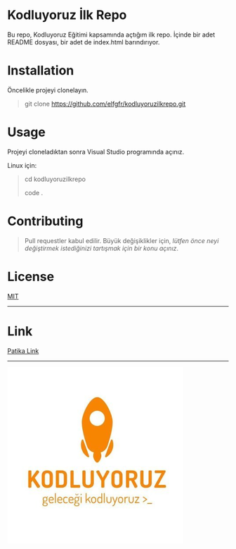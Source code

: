 # Kodluyoruz İlk Repo

Bu repo, Kodluyoruz Eğitimi kapsamında açtığım ilk repo. İçinde bir adet README dosyası, bir adet de index.html barındırıyor.





# Installation

Öncelikle projeyi clonelayın. 
> git clone https://github.com/elfgfr/kodluyoruzilkrepo.git





# Usage

Projeyi cloneladıktan sonra Visual Studio programında açınız.

Linux için:
> cd kodluyoruzilkrepo
>
> code .





# Contributing

> Pull requestler kabul edilir. Büyük değişiklikler için, *lütfen önce neyi değiştirmek istediğinizi tartışmak için bir konu açınız*.





# License

[MIT](https://choosealicense.com/licenses/mit/)


---

# Link

[Patika Link](https://www.patika.dev)





********


![Kodluyoruz Gorsel](https://raw.githubusercontent.com/Kodluyoruz/taskforce/git/git/markdown-nedir-nasil-kullaniriz-/figures/kodluyoruz_logo.jpg)

